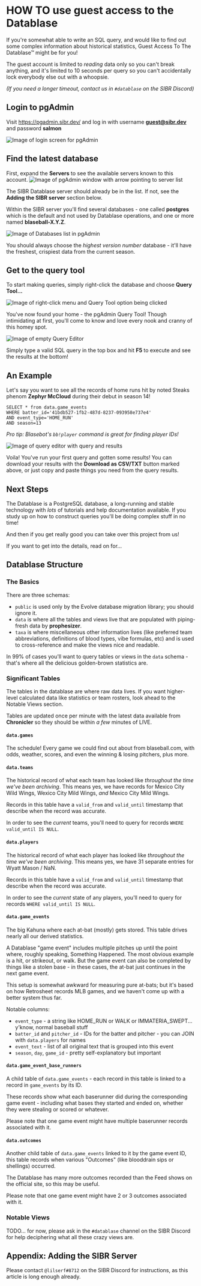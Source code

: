 

# HOW TO use guest access to the Datablase

If you're somewhat able to write an SQL query, and would like to find out some complex information about historical statistics, Guest Access To The Datablase™ might be for you!

The guest account is limited to *reading* data only so you can't break anything, and it's limited to 10 seconds per query so you can't accidentally lock everybody else out with a whoopsie.

*(If you need a longer timeout, contact us in `#datablase` on the SIBR Discord)*

## Login to pgAdmin

Visit https://pgadmin.sibr.dev/ and log in with username **guest@sibr.dev** and password **salmon**

![Image of login screen for pgAdmin](login.png)

## Find the latest database

First, expand the **Servers** to see the available servers known to this account.
![Image of pgAdmin window with arrow pointing to server list](pgadmin-1.png)

The SIBR Datablase server should already be in the list. If not, see the **Adding the SIBR server** section below.

Within the SIBR server you'll find several databases - one called **postgres** which is the default and not used by Datablase operations, and one or more named **blaseball-X.Y.Z**.

![Image of Databases list in pgAdmin](pgadmin-2.png)

You should always choose the *highest version number* database - it'll have the freshest, crispiest data from the current season.

## Get to the query tool

To start making queries, simply right-click the database and choose **Query Tool...**

![Image of right-click menu and Query Tool option being clicked](pgadmin-3.png)

You've now found your home - the pgAdmin Query Tool! Though intimidating at first, you'll come to know and love every nook and cranny of this homey spot.

![Image of empty Query Editor](pgadmin-4.png)

Simply type a valid SQL query in the top box and hit **F5** to execute and see the results at the bottom!

## An Example

Let's say you want to see all the records of home runs hit by noted Steaks phenom **Zephyr McCloud** during their debut in season 14!

    SELECT * from data.game_events
    WHERE batter_id='41bdb527-1fb2-487d-8237-093958e737e4'
    AND event_type='HOME_RUN'
    AND season=13

*Pro tip: Blasebot's `bb!player` command is great for finding player IDs!*

![Image of query editor with query and results](pgadmin-5.png)

Voila! You've run your first query and gotten some results!
You can download your results with the **Download as CSV/TXT** button marked above, or just copy and paste things you need from the query results.

## Next Steps

The Datablase is a PostgreSQL database, a long-running and stable technology with *lots* of tutorials and help documentation available. If you study up on how to construct queries you'll be doing complex stuff in no time!

And then if you get really good you can take over this project from us!

If you want to get into the details, read on for...

## Datablase Structure

### The Basics

There are three schemas:
* `public` is used only by the Evolve database migration library; you should ignore it.
* `data` is where all the tables and views live that are populated with piping-fresh data by **prophesizer**.
* `taxa` is where miscellaneous other information lives (like preferred team abbreviations, definitions of blood types, vibe formulas, etc) and is used to cross-reference and make the views nice and readable.

In 99% of cases you'll want to query tables or views in the `data` schema - that's where all the delicious golden-brown statistics are.

### Significant Tables
The tables in the datablase are where raw data lives. If you want higher-level calculated data like statistics or team rosters, look ahead to the Notable Views section.

Tables are updated once per minute with the latest data available from **Chronicler** so they should be within *a few* minutes of LIVE.

#### `data.games`
The schedule! Every game we could find out about from blaseball.com, with odds, weather, scores, and even the winning & losing pitchers, plus more.

#### `data.teams`
The historical record of what each team has looked like *throughout the time we've been archiving*. This means yes, we have records for Mexico City Wild Wings, Wexico City Mild Wings, *and* Mexico City Mild Wings.

Records in this table have a `valid_from` and `valid_until` timestamp that describe when the record was accurate.

In order to see the *current* teams, you'll need to query for records `WHERE valid_until IS NULL`.

#### `data.players`
The historical record of what each player has looked like *throughout the time we've been archiving*. This means yes, we have 31 separate entries for Wyatt Mason / NaN.

Records in this table have a `valid_from` and `valid_until` timestamp that describe when the record was accurate.

In order to see the *current* state of any players, you'll need to query for records `WHERE valid_until IS NULL`.

#### `data.game_events`
 The big Kahuna where each at-bat (mostly) gets stored. This table drives nearly all our derived statistics.
 
 A Datablase "game event" includes multiple pitches up until the point where, roughly speaking, Something Happened. The most obvious example is a hit, or strikeout, or walk. But the game event can also be completed by things like a stolen base - in these cases, the at-bat just continues in the next game event.

 This setup is somewhat awkward for measuring pure at-bats; but it's based on how Retrosheet records MLB games, and we haven't come up with a better system thus far.

 Notable columns:
 
 * `event_type` - a string like HOME_RUN or WALK or IMMATERIA_SWEPT... y'know, normal baseball stuff
 * `batter_id` and `pitcher_id` - IDs for the batter and pitcher - you can JOIN with `data.players` for names
 * `event_text` - list of all original text that is grouped into this event
 * `season`, `day`, `game_id` - pretty self-explanatory but important

 #### `data.game_event_base_runners`

 A child table of `data.game_events` - each record in this table is linked to a record in `game_events` by its ID.

 These records show what each baserunner did during the corresponding game event - including what bases they started and ended on, whether they were stealing or scored or whatever.

 Please note that one game event might have multiple baserunner records associated with it.

#### `data.outcomes`

Another child table of `data.game_events` linked to it by the game event ID, this table records when various "Outcomes" (like blooddrain sips or shellings) occurred.

The Datablase has many more outcomes recorded than the Feed shows on the official site, so this may be useful.

Please note that one game event might have 2 or 3 outcomes associated with it. 

### Notable Views

TODO... for now, please ask in the `#datablase` channel on the SIBR Discord for help deciphering what all these crazy views are.

## Appendix: Adding the SIBR Server

Please contact `@lilserf#8712` on the SIBR Discord for instructions, as this article is long enough already.